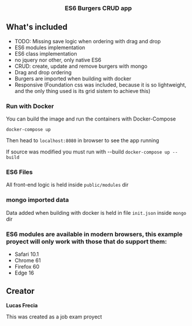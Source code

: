 <h3 align="center"> ES6 Burgers CRUD app </h3>

## What's included

* TODO: Missing save logic when ordering with drag and drop
* ES6 modules implementation 
* ES6 class implementation
* no jquery nor other, only native ES6
* CRUD: create, update and remove burgers with mongo
* Drag and drop ordering
* Burgers are imported when building with docker
* Responsive (Foundation css was included, because it is so lightweight, and the only thing used is its grid sistem to achieve this)

### Run with Docker

You can build the image and run the containers with Docker-Compose

`docker-compose up`

Then head to `localhost:8080` in browser to see the app running

If source was modified you must run with --build
`docker-compose up --build`

### ES6 Files

All front-end logic is held inside `public/modules` dir

### mongo imported data

Data added when building with docker is held in file `init.json` inside `mongo` dir

### ES6 modules are available in modern browsers, this example proyect will only work with those that do support them:

* Safari 10.1
* Chrome 61
* Firefox 60
* Edge 16

## Creator

**Lucas Frecia**

This was created as a job exam proyect

